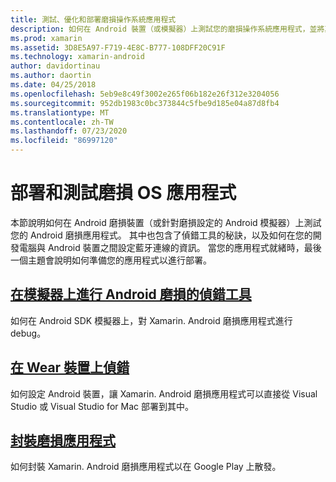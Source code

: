 ```yaml
---
title: 測試、優化和部署磨損操作系統應用程式
description: 如何在 Android 裝置（或模擬器）上測試您的磨損操作系統應用程式，並將其準備好進行部署。
ms.prod: xamarin
ms.assetid: 3D8E5A97-F719-4E8C-B777-108DFF20C91F
ms.technology: xamarin-android
author: davidortinau
ms.author: daortin
ms.date: 04/25/2018
ms.openlocfilehash: 5eb9e8c49f3002e265f06b182e26f312e3204056
ms.sourcegitcommit: 952db1983c0bc373844c5fbe9d185e04a87d8fb4
ms.translationtype: MT
ms.contentlocale: zh-TW
ms.lasthandoff: 07/23/2020
ms.locfileid: "86997120"
---
```

# <a name="deployment-and-testing-of-wear-os-apps"></a>部署和測試磨損 OS 應用程式

本節說明如何在 Android 磨損裝置（或針對磨損設定的 Android 模擬器）上測試您的 Android 磨損應用程式。 其中也包含了偵錯工具的秘訣，以及如何在您的開發電腦與 Android 裝置之間設定藍牙連線的資訊。
當您的應用程式就緒時，最後一個主題會說明如何準備您的應用程式以進行部署。

## <a name="debug-android-wear-on-an-emulator"></a>[在模擬器上進行 Android 磨損的偵錯工具](~/android/wear/deploy-test/debug-on-emulator.md)

如何在 Android SDK 模擬器上，對 Xamarin. Android 磨損應用程式進行 debug。

## <a name="debug-on-a-wear-device"></a>[在 Wear 裝置上偵錯](~/android/wear/deploy-test/debug-on-device.md)

如何設定 Android 裝置，讓 Xamarin. Android 磨損應用程式可以直接從 Visual Studio 或 Visual Studio for Mac 部署到其中。

## <a name="packaging-wear-apps"></a>[封裝磨損應用程式](~/android/wear/deploy-test/packaging.md)

如何封裝 Xamarin. Android 磨損應用程式以在 Google Play 上散發。

